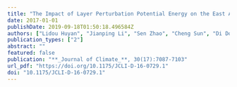 ```yaml
---
title: "The Impact of Layer Perturbation Potential Energy on the East Asian Summer Monsoon"
date: 2017-01-01
publishDate: 2019-09-18T01:50:18.496584Z
authors: ["Lidou Huyan", "Jianping Li", "Sen Zhao", "Cheng Sun", "Di Dong", "Ting Liu", "Yufei Zhao"]
publication_types: ["2"]
abstract: ""
featured: false
publication: "**_Journal of Climate_**, 30(17):7087-7103"
url_pdf: "https://doi.org/10.1175/JCLI-D-16-0729.1"
doi: "10.1175/JCLI-D-16-0729.1"
---
```


